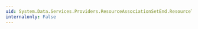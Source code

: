 ```yaml
---
uid: System.Data.Services.Providers.ResourceAssociationSetEnd.ResourceType
internalonly: False
---
```


